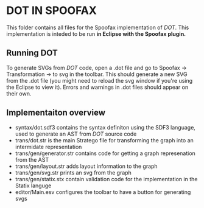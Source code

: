 # DOT IN SPOOFAX
This folder contains all files for the Spoofax implementation of *DOT*. This implementation is inteded to be run **in Eclipse with the Spoofax plugin.**

## Running DOT
To generate SVGs from *DOT* code, open a .dot file and go to Spoofax -> Transformation -> to svg in the toolbar. This should generate a new SVG from the .dot file (you might need to reload the svg window if you're using the Eclipse to view it). Errors and warnings in .dot files should appear on their own.

## Implementaiton overview
- syntax/dot.sdf3 contains the syntax definiton using the SDF3 language, used to generate an AST from *DOT* source code
- trans/dot.str is the main Stratego file for transforming the graph into an intermidate representation
- trans/gen/generator.str contains code for getting a graph represenation from the AST 
- trans/gen/layout.str adds layout information to the graph
- trans/gen/svg.str prints an svg from the graph
- trans/gen/statix.stx contain validation code for the implementation in the Statix languge
- editor/Main.esv configures the toolbar to have a button for generating svgs
